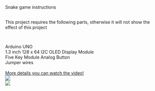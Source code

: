 Snake game instructions<br />
<br />
<p>
	This project requires the following parts, otherwise it will not show the effect of this project
</p>
<p>
	<br />
</p>
Arduino UNO<br />
1.3 inch 128 x 64 I2C OLED Display Module&nbsp;<br />
Five Key Module Analog Button<br />
Jumper wires<br />
<div>
	<br />
</div>
<a href="https://www.youtube.com/watch?v=YWcjwHi7MtM">More details you can watch the video!</a>
<br />
<img src="http://dkardu.oss-cn-hongkong.aliyuncs.com/SNAKEGAME/Circuit%20diagram.jpg">
<br />
<img src="http://dkardu.oss-cn-hongkong.aliyuncs.com/SNAKEGAME/02.jpg">
<br />
